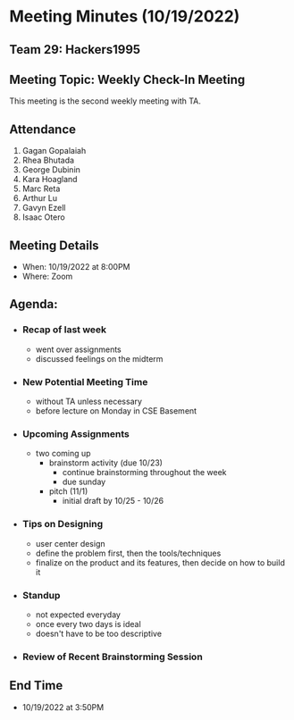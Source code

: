 # Meeting Minutes (10/19/2022)
## Team 29: Hackers1995
## Meeting Topic: Weekly Check-In Meeting
This meeting is the second weekly meeting with TA.

## Attendance
1. Gagan Gopalaiah
2. Rhea Bhutada
3. George Dubinin
4. Kara Hoagland
5. Marc Reta
6. Arthur Lu
7. Gavyn Ezell
8. Isaac Otero

## Meeting Details
- When: 10/19/2022 at 8:00PM
- Where: Zoom

## Agenda:
- ### Recap of last week
  - went over assignments
  - discussed feelings on the midterm

- ### New Potential Meeting Time
  - without TA unless necessary
  - before lecture on Monday in CSE Basement

- ### Upcoming Assignments
  - two coming up
    - brainstorm activity (due 10/23)
      - continue brainstorming throughout the week
      - due sunday
    - pitch (11/1)
      - initial draft by 10/25 - 10/26

- ### Tips on Designing
  - user center design
  - define the problem first, then the tools/techniques
  - finalize on the product and its features, then decide on how to build it

- ### Standup
  - not expected everyday
  - once every two days is ideal
  - doesn't have to be too descriptive

- ### Review of Recent Brainstorming Session

## End Time
- 10/19/2022 at 3:50PM
